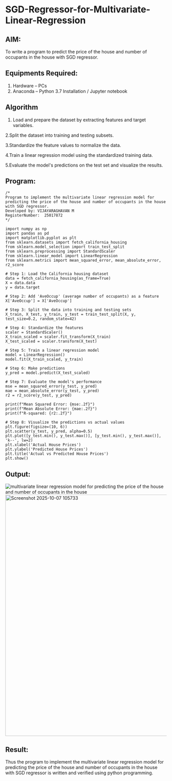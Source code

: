 # SGD-Regressor-for-Multivariate-Linear-Regression

## AIM:
To write a program to predict the price of the house and number of occupants in the house with SGD regressor.

## Equipments Required:
1. Hardware – PCs
2. Anaconda – Python 3.7 Installation / Jupyter notebook

## Algorithm
1. Load and prepare the dataset by extracting features and target variables.

2.Split the dataset into training and testing subsets.

3.Standardize the feature values to normalize the data.

4.Train a linear regression model using the standardized training data.

5.Evaluate the model's predictions on the test set and visualize the results.

## Program:
```
/*
Program to implement the multivariate linear regression model for predicting the price of the house and number of occupants in the house with SGD regressor.
Developed by: VIJAYARAGHAVAN M
RegisterNumber:  25017872
*/

import numpy as np
import pandas as pd
import matplotlib.pyplot as plt
from sklearn.datasets import fetch_california_housing
from sklearn.model_selection import train_test_split
from sklearn.preprocessing import StandardScaler
from sklearn.linear_model import LinearRegression
from sklearn.metrics import mean_squared_error, mean_absolute_error, r2_score

# Step 1: Load the California housing dataset
data = fetch_california_housing(as_frame=True)
X = data.data
y = data.target

# Step 2: Add 'AveOccup' (average number of occupants) as a feature
X['AveOccup'] = X['AveOccup']

# Step 3: Split the data into training and testing sets
X_train, X_test, y_train, y_test = train_test_split(X, y, test_size=0.2, random_state=42)

# Step 4: Standardize the features
scaler = StandardScaler()
X_train_scaled = scaler.fit_transform(X_train)
X_test_scaled = scaler.transform(X_test)

# Step 5: Train a linear regression model
model = LinearRegression()
model.fit(X_train_scaled, y_train)

# Step 6: Make predictions
y_pred = model.predict(X_test_scaled)

# Step 7: Evaluate the model's performance
mse = mean_squared_error(y_test, y_pred)
mae = mean_absolute_error(y_test, y_pred)
r2 = r2_score(y_test, y_pred)

print(f"Mean Squared Error: {mse:.2f}")
print(f"Mean Absolute Error: {mae:.2f}")
print(f"R-squared: {r2:.2f}")

# Step 8: Visualize the predictions vs actual values
plt.figure(figsize=(10, 6))
plt.scatter(y_test, y_pred, alpha=0.5)
plt.plot([y_test.min(), y_test.max()], [y_test.min(), y_test.max()], 'k--', lw=2)
plt.xlabel('Actual House Prices')
plt.ylabel('Predicted House Prices')
plt.title('Actual vs Predicted House Prices')
plt.show()

```





## Output:
![multivariate linear regression model for predicting the price of the house and number of occupants in the house](sam.png)
<img width="1184" height="751" alt="Screenshot 2025-10-07 105733" src="https://github.com/user-attachments/assets/cd9eff3e-718c-41f4-b8d6-2294e9559c7c" />


## Result:
Thus the program to implement the multivariate linear regression model for predicting the price of the house and number of occupants in the house with SGD regressor is written and verified using python programming.
